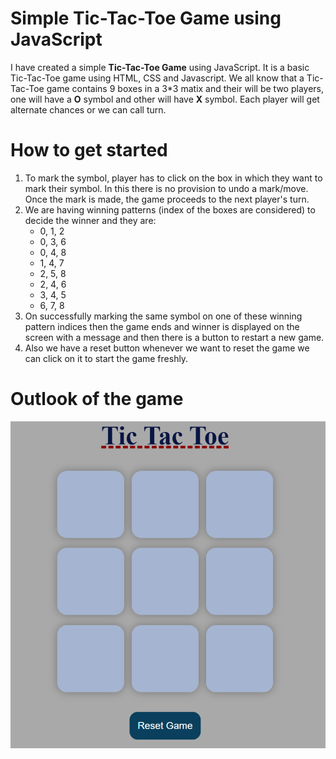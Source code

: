 # Simple Tic-Tac-Toe Game using JavaScript

I have created a simple **Tic-Tac-Toe Game** using JavaScript. It is a basic Tic-Tac-Toe game using HTML, CSS and Javascript.
We all know that a Tic-Tac-Toe game contains 9 boxes in a 3*3 matix and their will be two players, one will have a **O** symbol and other will have **X** symbol. Each player will get alternate chances or we can call turn.

# How to get started

1. To mark the symbol, player has to click on the box in which they want to mark their symbol. In this there is no provision to undo a mark/move. Once the mark is made, the game proceeds to the next player's turn.
2. We are having winning patterns (index of the boxes are considered) to decide the winner and they are:
    * 0, 1, 2
    * 0, 3, 6
    * 0, 4, 8
    * 1, 4, 7
    * 2, 5, 8
    * 2, 4, 6
    * 3, 4, 5
    * 6, 7, 8
3. On successfully marking the same symbol on one of these winning pattern indices then the game ends and winner is displayed on the screen with a message and then there is a button to restart a new game.
4. Also we have a reset button whenever we want to reset the game we can click on it to start the game freshly.

# Outlook of the game

![Game-image](Tic-Tac-Toe.png)